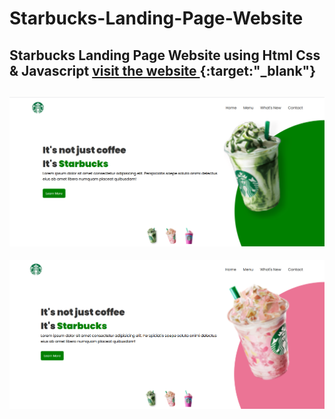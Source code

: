 # Starbucks-Landing-Page-Website
Starbucks Landing Page Website using Html Css &amp; Javascript [ visit the website ](https://mabsoutachraf.github.io/Starbucks-Landing-Page-Website/){:target:"_blank"}
--------------------------------------------------------------------
![screenshot](./images/websiteImage.PNG)
-------------------------------------------------------------------
![screenshot](./images/websiteImage2.PNG)
